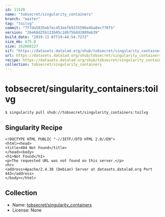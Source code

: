 ```yaml
---
id: 11528
name: "tobsecret/singularity_containers"
branch: "master"
tag: "toilvg"
commit: "7ffda5835eb7ec453eefb9235596e4ba8ecf70f5"
version: "26e60d25b123b05c2d675bdd2889ab39"
build_date: "2019-11-07T19:44:54.727Z"
size_mb: 675.0
size: 262660127
sif: "https://datasets.datalad.org/shub/tobsecret/singularity_containers/toilvg/2019-11-07-7ffda583-26e60d25/26e60d25b123b05c2d675bdd2889ab39.sif"
url: https://datasets.datalad.org/shub/tobsecret/singularity_containers/toilvg/2019-11-07-7ffda583-26e60d25/
recipe: https://datasets.datalad.org/shub/tobsecret/singularity_containers/toilvg/2019-11-07-7ffda583-26e60d25/Singularity
collection: tobsecret/singularity_containers
---
```


# tobsecret/singularity_containers:toilvg

```bash
$ singularity pull shub://tobsecret/singularity_containers:toilvg
```

## Singularity Recipe

```singularity
<!DOCTYPE HTML PUBLIC "-//IETF//DTD HTML 2.0//EN">
<html><head>
<title>404 Not Found</title>
</head><body>
<h1>Not Found</h1>
<p>The requested URL was not found on this server.</p>
<hr>
<address>Apache/2.4.38 (Debian) Server at datasets.datalad.org Port 443</address>
</body></html>
```

## Collection

 - Name: [tobsecret/singularity_containers](https://github.com/tobsecret/singularity_containers)
 - License: None

